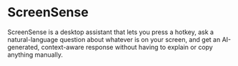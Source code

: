 # ScreenSense
ScreenSense is a desktop assistant that lets you press a hotkey, ask a natural-language question about whatever is on your screen, and get an AI-generated, context-aware response without having to explain or copy anything manually.
